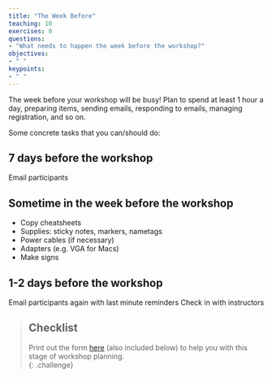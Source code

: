 ```yaml
---
title: "The Week Before"
teaching: 10
exercises: 0
questions:
- "What needs to happen the week before the workshop?"
objectives:
- " "
keypoints:
- " "
---
```


The week before your workshop will be busy!  Plan to spend at least 1 hour a day, 
preparing items, sending emails, responding to emails, managing registration, and so on.  

Some concrete tasks that you can/should do: 

## 7 days before the workshop

Email participants

## Sometime in the week before the workshop

* Copy cheatsheets
* Supplies: sticky notes, markers, nametags
* Power cables (if necessary)
* Adapters (e.g. VGA for Macs)
* Make signs

## 1-2 days before the workshop

Email participants again with last minute reminders
Check in with instructors


> ## Checklist
>
> Print out the form [here]({{site.github.repository_url}}/blob/gh-pages/files/checklist-week-before.md) 
> (also included below) to help you with this stage of workshop planning.  
{: .challenge}
